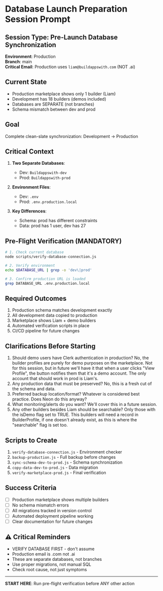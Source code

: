# Database Launch Preparation Session Prompt

## Session Type: Pre-Launch Database Synchronization
**Environment**: Production  
**Branch**: main  
**Critical Email**: Production uses `liam@buildappswith.com` (NOT .ai)

## Current State
- Production marketplace shows only 1 builder (Liam)
- Development has 18 builders (demos included)
- Databases are SEPARATE (not branches)
- Schema mismatch between dev and prod

## Goal
Complete clean-slate synchronization: Development → Production

## Critical Context
1. **Two Separate Databases**:
   - Dev: `Buildappswith-dev`
   - Prod: `Buildappswith-prod`

2. **Environment Files**:
   - Dev: `.env`
   - Prod: `.env.production.local`

3. **Key Differences**:
   - Schema: prod has different constraints
   - Data: prod has 1 user, dev has 27

## Pre-Flight Verification (MANDATORY)
```bash
# 1. Check current database
node scripts/verify-database-connection.js

# 2. Verify environment
echo $DATABASE_URL | grep -o 'dev\|prod'

# 3. Confirm production URL is loaded
grep DATABASE_URL .env.production.local
```

## Required Outcomes
1. Production schema matches development exactly
2. All development data copied to production
3. Marketplace shows Liam + demo builders
4. Automated verification scripts in place
5. CI/CD pipeline for future changes

## Clarifications Before Starting
1. Should demo users have Clerk authentication in production? No, the builder profiles are purely for demo purposes on the marketplace. Not for this session, but in future we'll have it that when a user clicks "View Profile", the button notifies them that it's a demo account. The only account that should work in prod is Liam's.
2. Any production data that must be preserved? No, this is a fresh cut of the schema and data.
3. Preferred backup location/format? Whatever is considered best practice. Does Neon do this anyway?
4. What monitoring/alerts do you want? We'll cover this in a future session.
5. Any other builders besides Liam should be searchable? Only those with the isDemo flag set to TRUE. This builders will need a record in BuilderProfile, if one doesn't already exist, as this is where the "searchable" flag is set too.

## Scripts to Create
1. `verify-database-connection.js` - Environment checker
2. `backup-production.js` - Full backup before changes
3. `sync-schema-dev-to-prod.js` - Schema synchronization
4. `copy-data-dev-to-prod.js` - Data migration
5. `verify-marketplace-prod.js` - Final verification

## Success Criteria
- [ ] Production marketplace shows multiple builders
- [ ] No schema mismatch errors
- [ ] All migrations tracked in version control
- [ ] Automated deployment pipeline working
- [ ] Clear documentation for future changes

## ⚠️ Critical Reminders
- VERIFY DATABASE FIRST - don't assume
- Production email is .com not .ai
- These are separate databases, not branches
- Use proper migrations, not manual SQL
- Check root cause, not just symptoms

---
**START HERE**: Run pre-flight verification before ANY other action